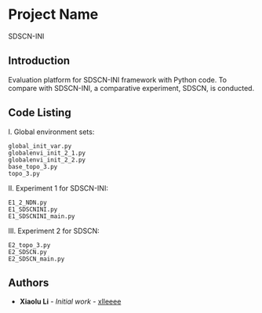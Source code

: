# Project Name

SDSCN-INI

## Introduction

Evaluation platform for SDSCN-INI framework with Python code.
To compare with SDSCN-INI, a comparative experiment, SDSCN, is conducted.

## Code Listing

I. Global environment sets:
```
global_init_var.py
globalenvi_init_2_1.py
globalenvi_init_2_2.py
base_topo_3.py
topo_3.py
```
II. Experiment 1 for SDSCN-INI:
```
E1_2_NDN.py
E1_SDSCNINI.py
E1_SDSCNINI_main.py
```  
III. Experiment 2 for SDSCN:
```
E2_topo_3.py
E2_SDSCN.py
E2_SDSCN_main.py
```

## Authors

* **Xiaolu Li** - *Initial work* - [xlleeee](https://github.com/xlleeee)
